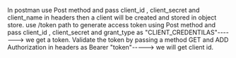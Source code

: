In postman  use Post method and  pass client_id , client_secret and client_name in headers then a client will be created and stored in object store.
use /token path to generate access token using Post method and pass client_id , client_secret and grant_type as "CLIENT_CREDENTILAS"-------> we get a token.
Validate the token by passing a method GET and ADD Authorization in headers as Bearer "token"-----> we will get client id.
